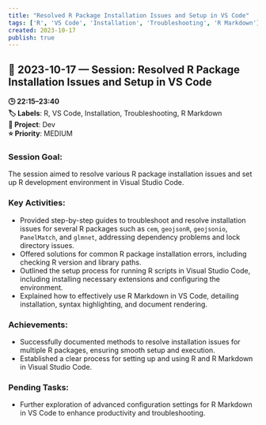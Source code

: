 ```yaml
---
title: "Resolved R Package Installation Issues and Setup in VS Code"
tags: ['R', 'VS Code', 'Installation', 'Troubleshooting', 'R Markdown']
created: 2023-10-17
publish: true
---
```


## 📅 2023-10-17 — Session: Resolved R Package Installation Issues and Setup in VS Code

**🕒 22:15–23:40**  
**🏷️ Labels**: R, VS Code, Installation, Troubleshooting, R Markdown  
**📂 Project**: Dev  
**⭐ Priority**: MEDIUM  


### Session Goal:
The session aimed to resolve various R package installation issues and set up R development environment in Visual Studio Code.

### Key Activities:
- Provided step-by-step guides to troubleshoot and resolve installation issues for several R packages such as `cem`, `geojsonR`, `geojsonio`, `PanelMatch`, and `glmnet`, addressing dependency problems and lock directory issues.
- Offered solutions for common R package installation errors, including checking R version and library paths.
- Outlined the setup process for running R scripts in Visual Studio Code, including installing necessary extensions and configuring the environment.
- Explained how to effectively use R Markdown in VS Code, detailing installation, syntax highlighting, and document rendering.

### Achievements:
- Successfully documented methods to resolve installation issues for multiple R packages, ensuring smooth setup and execution.
- Established a clear process for setting up and using R and R Markdown in Visual Studio Code.

### Pending Tasks:
- Further exploration of advanced configuration settings for R Markdown in VS Code to enhance productivity and troubleshooting.
